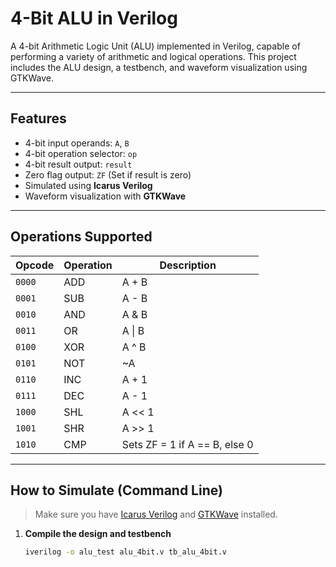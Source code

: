 #  4-Bit ALU in Verilog

A 4-bit Arithmetic Logic Unit (ALU) implemented in Verilog, capable of performing a variety of arithmetic and logical operations. This project includes the ALU design, a testbench, and waveform visualization using GTKWave.

---

##  Features

- 4-bit input operands: `A`, `B`
- 4-bit operation selector: `op`
- 4-bit result output: `result`
- Zero flag output: `ZF` (Set if result is zero)
- Simulated using **Icarus Verilog**
- Waveform visualization with **GTKWave**

---

##  Operations Supported

| Opcode | Operation | Description        |
|--------|-----------|--------------------|
| `0000` | ADD       | A + B              |
| `0001` | SUB       | A - B              |
| `0010` | AND       | A & B              |
| `0011` | OR        | A \| B             |
| `0100` | XOR       | A ^ B              |
| `0101` | NOT       | ~A                 |
| `0110` | INC       | A + 1              |
| `0111` | DEC       | A - 1              |
| `1000` | SHL       | A << 1             |
| `1001` | SHR       | A >> 1             |
| `1010` | CMP       | Sets ZF = 1 if A == B, else 0 |

---

##  How to Simulate (Command Line)

> Make sure you have [Icarus Verilog](https://steveicarus.github.io/iverilog/) and [GTKWave](https://gtkwave.sourceforge.net/) installed.

1. **Compile the design and testbench**
   ```bash
   iverilog -o alu_test alu_4bit.v tb_alu_4bit.v
